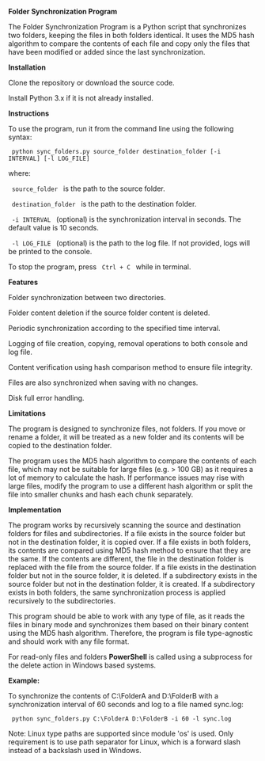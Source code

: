 **Folder Synchronization Program**

The Folder Synchronization Program is a Python script that synchronizes two folders, keeping the files in both folders identical. It uses the MD5 hash algorithm to compare the contents of each file and copy only the files that have been modified or added since the last synchronization.

**Installation**

Clone the repository or download the source code.

Install Python 3.x if it is not already installed.

**Instructions**

To use the program, run it from the command line using the following syntax:

<code> python sync_folders.py source_folder destination_folder [-i INTERVAL] [-l LOG_FILE] </code>

where:

<code> source_folder </code> is the path to the source folder.

<code> destination_folder </code> is the path to the destination folder.

<code> -i INTERVAL </code> (optional) is the synchronization interval in seconds. The default value is 10 seconds.

<code> -l LOG_FILE </code> (optional) is the path to the log file. If not provided, logs will be printed to the console.

To stop the program, press <code> Ctrl + C </code> while in terminal.

**Features**

Folder synchronization between two directories.

Folder content deletion if the source folder content is deleted.

Periodic synchronization according to the specified time interval.

Logging of file creation, copying, removal operations to both console and log file.

Content verification using hash comparison method to ensure file integrity.

Files are also synchronized when saving with no changes.

Disk full error handling.

**Limitations**

The program is designed to synchronize files, not folders. If you move or rename a folder, it will be treated as a new folder and its contents will be copied to the destination folder.

The program uses the MD5 hash algorithm to compare the contents of each file, which may not be suitable for large files (e.g. > 100 GB) as it requires a lot of memory to calculate the hash. If performance issues may rise with large files, modify the program to use a different hash algorithm or split the file into smaller chunks and hash each chunk separately.

**Implementation**

The program works by recursively scanning the source and destination folders for files and subdirectories. If a file exists in the source folder but not in the destination folder, it is copied over. If a file exists in both folders, its contents are compared using MD5 hash method to ensure that they are the same. If the contents are different, the file in the destination folder is replaced with the file from the source folder. If a file exists in the destination folder but not in the source folder, it is deleted. If a subdirectory exists in the source folder but not in the destination folder, it is created. If a subdirectory exists in both folders, the same synchronization process is applied recursively to the subdirectories.

This program should be able to work with any type of file, as it reads the files in binary mode and synchronizes them based on their binary content using the MD5 hash algorithm. Therefore, the program is file type-agnostic and should work with any file format.

For read-only files and folders **PowerShell** is called using a subprocess for the delete action in Windows based systems.

**Example:**

To synchronize the contents of C:\FolderA and D:\FolderB with a synchronization interval of 60 seconds and log to a file named sync.log:

<code> python sync_folders.py C:\FolderA D:\FolderB -i 60 -l sync.log </code>

Note: Linux type paths are supported since module 'os' is used. Only requirement is to use path separator for Linux, which is a forward slash instead of a backslash used in Windows.
